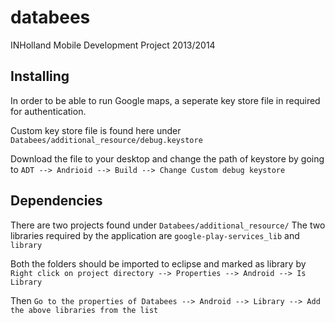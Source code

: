 databees
========

INHolland Mobile Development Project 2013/2014

Installing
----------

In order to be able to run Google maps, a seperate key store file in required for authentication.

Custom key store file is found here under `Databees/additional_resource/debug.keystore`

Download the file to your desktop and change the path of keystore by going to 
`ADT --> Andrioid --> Build --> Change Custom debug keystore`

Dependencies
----------

There are two projects found under `Databees/additional_resource/`
The two libraries required by the application are `google-play-services_lib` and `library`

Both the folders should be imported to eclipse and marked as library by `Right click on project directory --> Properties --> Android --> Is Library`

Then `Go to the properties of Databees --> Android --> Library --> Add the above libraries from the list`


